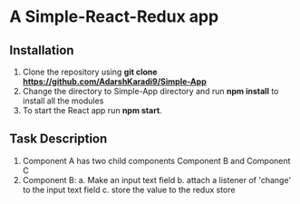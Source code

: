 # A Simple-React-Redux app
## Installation
1. Clone the repository using **git clone https://github.com/AdarshKaradi9/Simple-App**
2. Change the directory to Simple-App directory and run **npm install** to install all the modules
3. To start the React app run **npm start**.

## Task Description
1. Component A has two child components Component B and Component C
2. Component B:
    a. Make an input text field
    b. attach a listener of 'change' to the input text field
    c. store the value to the redux store

